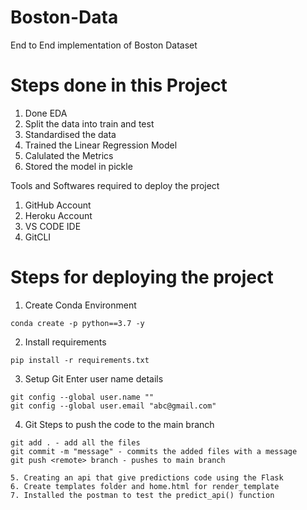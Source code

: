 # Boston-Data
End to End implementation of Boston Dataset

# Steps done in this Project
1. Done EDA
2. Split the data into train and test
3. Standardised the data
4. Trained the Linear Regression Model
5. Calulated the Metrics
6. Stored the model in pickle

Tools and Softwares required to deploy the project
1. GitHub Account
2. Heroku Account
3. VS CODE IDE
4. GitCLI

# Steps for deploying the project
1. Create Conda Environment
```
conda create -p python==3.7 -y
```

2. Install requirements
```
pip install -r requirements.txt
```

3. Setup Git Enter user name details
```
git config --global user.name ""
git config --global user.email "abc@gmail.com"
```

4. Git Steps to push the code to the main branch
```
git add . - add all the files
git commit -m "message" - commits the added files with a message
git push <remote> branch - pushes to main branch

5. Creating an api that give predictions code using the Flask 
6. Create templates folder and home.html for render_template
7. Installed the postman to test the predict_api() function

